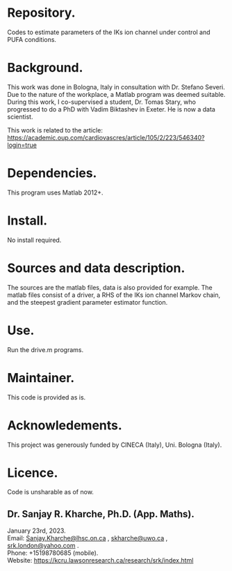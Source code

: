 # Repository.  

Codes to estimate parameters of the IKs ion channel under control and PUFA conditions.

# Background.  

This work was done in Bologna, Italy in consultation with Dr. Stefano Severi.
Due to the nature of the workplace, a Matlab program was deemed suitable.
During this work, I co-supervised a student, Dr. Tomas Stary, who progressed
to do a PhD with Vadim Biktashev in Exeter. He is now a data scientist.  

This work is related to the article:  
https://academic.oup.com/cardiovascres/article/105/2/223/546340?login=true  

# Dependencies.

This program uses Matlab 2012+.

# Install.

No install required.

# Sources and data description.

The sources are the matlab files, data is also provided for example.
The matlab files consist of a driver, a RHS of the IKs ion channel Markov chain, and 
the steepest gradient parameter estimator function.

# Use.  

Run the drive.m programs.

# Maintainer.  

This code is provided as is.

# Acknowledements.

This project was generously funded by CINECA (Italy), Uni. Bologna (Italy). 

# Licence.  

Code is unsharable as of now.

## Dr. Sanjay R. Kharche, Ph.D. (App. Maths).  
January 23rd, 2023.  
Email: Sanjay.Kharche@lhsc.on.ca , skharche@uwo.ca , srk.london@yahoo.com .  
Phone: +15198780685 (mobile).  
Website: https://kcru.lawsonresearch.ca/research/srk/index.html  

